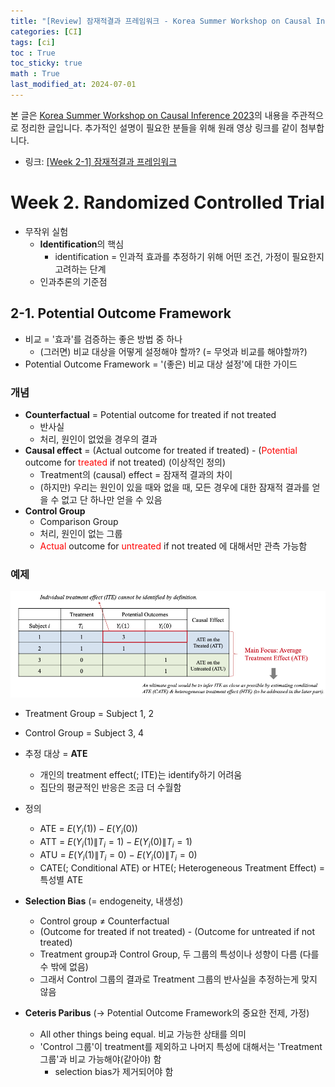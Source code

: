 ```yaml
---
title: "[Review] 잠재적결과 프레임워크 - Korea Summer Workshop on Causal Inference 2023"
categories: [CI]
tags: [ci]
toc : True
toc_sticky: true
math : True
last_modified_at: 2024-07-01
---
```


본 글은 [Korea Summer Workshop on Causal Inference 2023](https://www.youtube.com/playlist?list=PLKKkeayRo4PUyqxgszL-biEZOOA9j61HT)의 내용을 주관적으로 정리한 글입니다. 추가적인 설명이 필요한 분들을 위해 원래 영상 링크를 같이 첨부합니다. 

- 링크: [[Week 2-1] 잠재적결과 프레임워크](https://www.youtube.com/watch?v=c2lfzpNLnPI&list=PLKKkeayRo4PUyqxgszL-biEZOOA9j61HT&index=5)


# Week 2. Randomized Controlled Trial
- 무작위 실험
	- **Identification**의 핵심
        - identification = 인과적 효과를 추정하기 위해 어떤 조건, 가정이 필요한지 고려하는 단계
	- 인과추론의 기준점

## 2-1. Potential Outcome Framework
- 비교 = '효과'를 검증하는 좋은 방법 중 하나
	- (그러면) 비교 대상을 어떻게 설정해야 할까? (= 무엇과 비교를 해야할까?)
- Potential Outcome Framework = '(좋은) 비교 대상 설정'에 대한 가이드

### 개념
- **Counterfactual** = Potential outcome for treated if not treated
	- 반사실
	- 처리, 원인이 없었을 경우의 결과
- **Causal effect** = (Actual outcome for treated if treated) - (<span style="color:red">Potential</span> outcome for <span style="color:red">treated</span> if not treated) (이상적인 정의)
	- Treatment의 (causal) effect = 잠재적 결과의 차이
	- (하지만) 우리는 원인이 있을 때와 없을 때, 모든 경우에 대한 잠재적 결과를 얻을 수 없고 단 하나만 얻을 수 있음
- **Control Group**
	- Comparison Group
	- 처리, 원인이 없는 그룹
	- <span style="color:red">Actual</span> outcome for <span style="color:red">untreated</span> if not treated 에 대해서만 관측 가능함

### 예제
![image](/assets/img/20240305211535.png)

- Treatment Group = Subject 1, 2
- Control Group = Subject 3, 4
- 추정 대상 = **ATE**
	- 개인의 treatment effect(; ITE)는 identify하기 어려움
	- 집단의 평균적인 반응은 조금 더 수월함
- 정의
	- ATE = $E(Y_i(1)) - E(Y_i(0))$
	- ATT = $E(Y_i(1)\|T_i=1) - E(Y_i(0)\|T_i=1)$   
	- ATU = $E(Y_i(1)\|T_i=0) - E(Y_i(0)\|T_i=0)$   
	- CATE(; Conditional ATE) or HTE(; Heterogeneous Treatment Effect) = 특성별 ATE

- **Selection Bias** (= endogeneity, 내생성)
	- Control group $\ne$ Counterfactual
	- (Outcome for treated if not treated) - (Outcome for untreated if not treated)
	- Treatment group과 Control Group, 두 그룹의 특성이나 성향이 다름 (다를 수 밖에 없음)
	- 그래서 Control 그룹의 결과로 Treatment 그룹의 반사실을 추정하는게 맞지 않음
	
- **Ceteris Paribus** (→ Potential Outcome Framework의 중요한 전제, 가정)
	- All other things being equal. 비교 가능한 상태를 의미
	- 'Control 그룹'이 treatment를 제외하고 나머지 특성에 대해서는 'Treatment 그룹'과 비교 가능해야(같아야) 함
		- selection bias가 제거되어야 함

